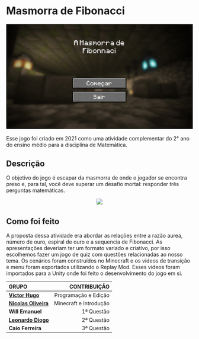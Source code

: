 # Masmorra de Fibonacci 
<p align="center">
	<img src="GitHub/menu.gif"; width=800pm;>
</p>

Esse jogo foi criado em 2021 como uma atividade complementar do 2° ano do ensino médio para a disciplina de Matemática.

## Descrição 

O objetivo do jogo é escapar da masmorra de onde o jogador se encontra preso e, para tal, você deve superar um desafio mortal: responder três perguntas matemáticas.

<p align="center">
	<img src="GitHub/gameplay.gif"; width=800pm;>
</p>

## Como foi feito

A proposta dessa atividade era abordar as relações entre a razão aurea, número de ouro, espiral de ouro e a sequencia de Fibonacci. As apresentações deveriam ter um 
formato variado e criativo, por isso escolhemos fazer um jogo de quiz com questões relacionadas ao nosso tema. Os cenários foram construídos no Minecraft e os vídeos de 
transição e menu foram exportados utilizando o Replay Mod. Esses vídeos foram importados para a Unity onde foi feito o desenvolvimento do jogo em si.

<p align="center">

|   	 **GRUPO**     |   	 	  **CONTRIBUIÇÃO**   	      |
| :------------------- | -----------------------------------: |
| **[Victor Hugo](https://github.com/kingofcactus/)**        | Programação e Edição   |                 
| **[Nicolas Oliveira](https://github.com/NicolasGoldner/)** | Minecraft e Introdução |
| **Will Emanuel**                                           | 1ª Questão             |
| **[Leonardo Diogo](https://github.com/LeonardoBuzelin/)**  | 2ª Questão             | 
| **Caio Ferreira**                                          | 3ª Questão		      |
</p>